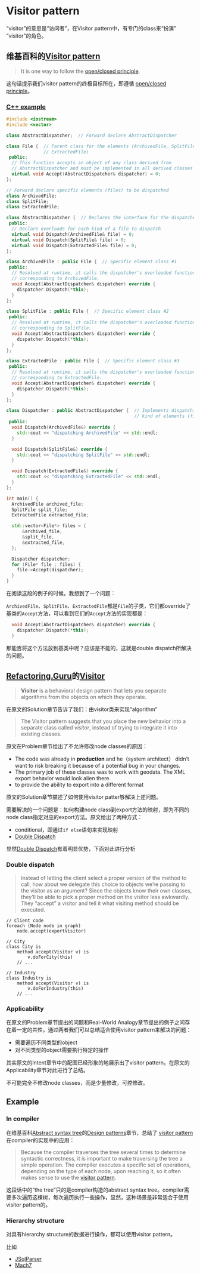 # Visitor pattern

“visitor”的意思是“访问者”，在Visitor pattern中，有专门的class来“扮演” “visitor”的角色。

## 维基百科的[Visitor pattern](https://en.wikipedia.org/wiki/Visitor_pattern)

> It is one way to follow the [open/closed principle](https://en.wikipedia.org/wiki/Open/closed_principle).

这句话提示我们visitor pattern的终极目标所在，即遵循 [open/closed principle](https://en.wikipedia.org/wiki/Open/closed_principle)。

### [C++ example](https://en.wikipedia.org/wiki/Visitor_pattern#C++_example)

```c++
#include <iostream>
#include <vector>

class AbstractDispatcher;  // Forward declare AbstractDispatcher

class File {  // Parent class for the elements (ArchivedFile, SplitFile and
              // ExtractedFile)
 public:
  // This function accepts an object of any class derived from
  // AbstractDispatcher and must be implemented in all derived classes
  virtual void Accept(AbstractDispatcher& dispatcher) = 0;
};

// Forward declare specific elements (files) to be dispatched
class ArchivedFile;
class SplitFile;
class ExtractedFile;

class AbstractDispatcher {  // Declares the interface for the dispatcher
 public:
  // Declare overloads for each kind of a file to dispatch
  virtual void Dispatch(ArchivedFile& file) = 0;
  virtual void Dispatch(SplitFile& file) = 0;
  virtual void Dispatch(ExtractedFile& file) = 0;
};

class ArchivedFile : public File {  // Specific element class #1
 public:
  // Resolved at runtime, it calls the dispatcher's overloaded function,
  // corresponding to ArchivedFile.
  void Accept(AbstractDispatcher& dispatcher) override {
    dispatcher.Dispatch(*this);
  }
};

class SplitFile : public File {  // Specific element class #2
 public:
  // Resolved at runtime, it calls the dispatcher's overloaded function,
  // corresponding to SplitFile.
  void Accept(AbstractDispatcher& dispatcher) override {
    dispatcher.Dispatch(*this);
  }
};

class ExtractedFile : public File {  // Specific element class #3
 public:
  // Resolved at runtime, it calls the dispatcher's overloaded function,
  // corresponding to ExtractedFile.
  void Accept(AbstractDispatcher& dispatcher) override {
    dispatcher.Dispatch(*this);
  }
};

class Dispatcher : public AbstractDispatcher {  // Implements dispatching of all
                                                // kind of elements (files)
 public:
  void Dispatch(ArchivedFile&) override {
    std::cout << "dispatching ArchivedFile" << std::endl;
  }

  void Dispatch(SplitFile&) override {
    std::cout << "dispatching SplitFile" << std::endl;
  }

  void Dispatch(ExtractedFile&) override {
    std::cout << "dispatching ExtractedFile" << std::endl;
  }
};

int main() {
  ArchivedFile archived_file;
  SplitFile split_file;
  ExtractedFile extracted_file;

  std::vector<File*> files = {
      &archived_file,
      &split_file,
      &extracted_file,
  };

  Dispatcher dispatcher;
  for (File* file : files) {
    file->Accept(dispatcher);
  }
}
```



在阅读这段的例子的时候，我想到了一个问题：

`ArchivedFile`、`SplitFile`、`ExtractedFile`都是`File`的子类，它们都override了基类的`Accept`方法，可以看到它们的`Accept`方法的实现都是：

```c++
  void Accept(AbstractDispatcher& dispatcher) override {
    dispatcher.Dispatch(*this);
  }
```

那能否将这个方法放到基类中呢？应该是不能的，这就是double dispatch所解决的问题。

## [Refactoring.Guru](https://refactoring.guru/)的[Visitor](https://refactoring.guru/design-patterns/visitor)

> **Visitor** is a behavioral design pattern that lets you separate algorithms from the objects on which they operate.

在原文的Solution章节告诉了我们：由visitor类来实现“algorithm”

> The Visitor pattern suggests that you place the new behavior into a separate class called *visitor*, instead of trying to integrate it into existing classes. 

原文在Problem章节给出了不允许修改node classes的原因：

- The code was already in **production** and he（system architect） didn’t want to risk breaking it because of a potential bug in your changes.
- The primary job of these classes was to work with geodata. The XML export behavior would look alien there.
- to provide the ability to export into a different format



原文的Solution章节描述了如何使用visitor patter够解决上述问题。

需要解决的一个问题是：如何构建node class到export方法的映射，即为不同的node class指定对应的export方法。原文给出了两种方式：

- conditional，即通过`if else`语句来实现映射
- [Double Dispatch](https://refactoring.guru/design-patterns/visitor-double-dispatch)

显然[Double Dispatch](https://refactoring.guru/design-patterns/visitor-double-dispatch)有着明显优势，下面对此进行分析



### Double dispatch

> Instead of letting the client select a proper version of the method to call, how about we delegate this choice to objects we’re passing to the visitor as an argument? Since the objects know their own classes, they’ll be able to pick a proper method on the visitor less awkwardly. They “accept” a visitor and tell it what visiting method should be executed.

```pseudocode
// Client code
foreach (Node node in graph)
    node.accept(exportVisitor)

// City
class City is
    method accept(Visitor v) is
        v.doForCity(this)
    // ...

// Industry
class Industry is
    method accept(Visitor v) is
        v.doForIndustry(this)
    // ...
```





### Applicability

在原文的Problem章节提出的问题和Real-World Analogy章节提出的例子之间存在着一定的共性，通过两者我们可以总结适合使用visitor pattern来解决的问题：

- 需要遍历不同类型的object
- 对不同类型的object需要执行特定的操作

其实原文的Intent章节中的配图已经形象的地展示出了visitor pattern。在原文的Applicability章节对此进行了总结。



不可能完全不修改node classes，而是少量修改，可控修改。

## Example

### In compiler

在维基百科[Abstract syntax tree](https://en.wikipedia.org/wiki/Abstract_syntax_tree)的[Design patterns](https://en.wikipedia.org/wiki/Abstract_syntax_tree#Design_patterns)章节，总结了 [visitor pattern](https://en.wikipedia.org/wiki/Visitor_pattern) 在compiler的实现中的应用：

> Because the compiler traverses the tree several times to determine syntactic correctness, it is important to make traversing the tree a simple operation. The compiler executes a specific set of operations, depending on the type of each node, upon reaching it, so it often makes sense to use the [visitor pattern](https://en.wikipedia.org/wiki/Visitor_pattern).

这段话中的“the tree”只的是compiler构造的abstract syntax tree。compiler需要多次遍历这棵树，每次遍历执行一些操作，显然，这种场景是非常适合于使用visitor pattern的。

### Hierarchy structure

对具有hierarchy structure的数据进行操作，都可以使用visitor pattern。

比如

- [JSqlParser](https://github.com/JSQLParser/JSqlParser/wiki)
- [Mach7](https://github.com/solodon4/Mach7)